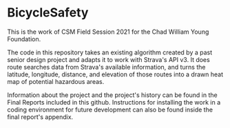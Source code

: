 # BicycleSafety
This is the work of CSM Field Session 2021 for the Chad William Young Foundation.

The code in this repository takes an existing algorithm created by a past senior design project and adapts it to work with Strava's API v3. It does route searches data from Strava's available information, and turns the latitude, longitude, distance, and elevation of those routes into a drawn heat map of potential hazardous areas.

Information about the project and the project's history can be found in the Final Reports included in this github. Instructions for installing the work in a coding environment for future development can also be found inside the final report's appendix.
